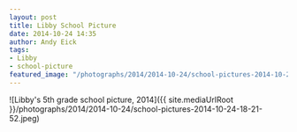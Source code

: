 ```yaml
---
layout: post
title: Libby School Picture
date: 2014-10-24 14:35
author: Andy Eick
tags: 
- Libby
- school-picture
featured_image: "/photographs/2014/2014-10-24/school-pictures-2014-10-24-18-21-52.jpeg"
---
```

![Libby's 5th grade school picture, 2014]({{ site.mediaUrlRoot }}/photographs/2014/2014-10-24/school-pictures-2014-10-24-18-21-52.jpeg)
